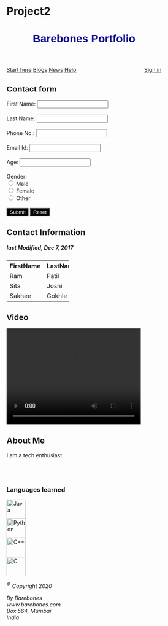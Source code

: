 # Project2

<!-- PROJECT2 CSS -->

<!DOCTYPE html>
<html>
<head>
<meta charset="utf-8">
<title>Project 2</title>
<style>
* {
  box-sizing: border-box;
}

body {
  font-family: Arial;
  padding: 10px;
  background: #f1f1f1;
}

/* Header/Blog Title */
.header {
  padding: 30px;
  text-align: center;
  background: rgb(251, 253, 99);
}

.header h1 {
  font-size: 50px;
}

/* Style the top navigation bar */
.topnav {
  overflow: hidden;
  background-color: rgb(31, 41, 27);
}

/* Style the topnav links */
.topnav a {
  float: left;
  display: block;
  color: #c4b7fd;
  text-align: center;
  padding: 14px 16px;
  text-decoration: none;
}

.topnav a:hover {
  background-color: #ddd;
  color: black;
}

.leftcolumn {   
  float: left;
  width: 75%;
}

.rightcolumn {
  float: left;
  width: 25%;
  background-color: #f1f1f1;
  padding-left: 20px;
}

.vid {
    background-color: rgb(217, 212, 241);
}

.imgs {
  background-color: rgb(245, 130, 245);
  width: 100%;
  padding: 20px;
}



.card {
  background-color: rgb(248, 147, 147);
  padding: 20px;
  margin-top: 20px;
}

.row:after {
  content: "";
  display: table;
  clear: both;
}

.footer {
  padding: 20px;
  text-align: center;
  background: rgb(191, 252, 252);
  margin-top: 20px;
}
</style>
</head>

<body>
<header>
    <h1 style="font-family:Arial; color:darkblue; text-align: center">Barebones Portfolio</h1>
</header>

<div class="topnav">
  <a href="#">Start here</a>
  <a href="#">Blogs</a>
  <a href="#">News</a>
  <a href="#">Help</a>
  <a href="#" style="float:right">Sign in</a>
</div>

<form>
    <h2 style="font-family:sans-serif">Contact form</h2>
    <lable for="fname"> First Name: </lable>
    <input type="text" id="fname" name="fname">
    <br><br>
    <lable for="lname"> Last Name: </lable>
    <input type="text" id="lname" name="lname">
    <br><br>
    <lable for="cont_num"> Phone No.: </lable>
    <input type="number" id="cont_num" name="cont_num">
    <br><br>
    <lable for="email"> Email Id: </lable>
    <input type="text" id="email" name="email">
    <br><br>
    <lable for="age"> Age: </lable>
    <input type="number" id="age" name="age">
    <br><br>
    <lable for="gen"> Gender: </lable>
    <br>
    <input type="radio" id="gen" name="gen" value="Male">
    <Lable for="male">Male</Lable>
    <br>
    <input type="radio" id="gen" name="gen" value="Female">
    <Lable for="female">Female</Lable>
    <br>
    <input type="radio" id="gen" name="gen" value="Male">
    <Lable for="other">Other</Lable>
    <br><br>
    <button style="background-color:rgb(0, 0, 0); color:white;" type="button">Submit</button>
    <button style="background-color:rgb(0, 0, 0); color:white;" type="button">Reset</button>
</form>

<div class="row">
  <div class="leftcolumn">
    <div class="card">
      <h2>Contact Information</h2>
      <h5>last Modified, Dec 7, 2017</h5>
      <table style="width:40%">
        <tr>
            <th>FirstName</th>
            <th>LastName</th>
            <th>PhoneNo</th>
            <th> Age</th>
        </tr>
        <tr>
            <td>Ram</td>
            <td>Patil</td>
            <td>987219999</td>
            <td> 31</td>
        </tr>
        <tr>
            <td>Sita</td>
            <td>Joshi</td>
            <td>987654321</td>
            <td> 20</td>
        </tr>
        <tr>
            <td>Sakhee</td>
            <td>Gokhle</td>
            <td>935488999</td>
            <td> 25</td>
        </tr>
    </table>
    </div>
    <div class="vid">
        <h2 style="font-family:sans-serif">Video</h2>
        <video width="350px" height="250px" controls>
            <source src="movie.mp4" type="video/mp4">        
        </video>
        <br>
    </div class="vid"> 
  </div>
  <div class="rightcolumn">
    <div class="card">
        <h2>About Me</h2>
        <p>I am a tech enthusiast.</p>
    </div>
    <br><br>
    <div class="imgs">
      <h3>Languages learned</h3>
      <img src="JavaLogo.jpeg" alt="Java" width="50px" height="50px"><br>
      <img src="PythonLogo.jpeg" alt="Python" width="50px" height="50px"><br>
      <img src="CppLogo.jpeg" alt="C++" width="50px" height="50px"><br>
      <img src="CLogo.jpeg" alt="C" width="50px" height="50px"><br>
    </div>
  </div>
</div>

<div class="footer">
    <p><i><sup>&copy</sup> Copyright 2020</i>
    <address>
        By Barebones<br>
        www.barebones.com<br>
        Box 564, Mumbai<br>
        India
    </address>
</div>

</body>
</html>
